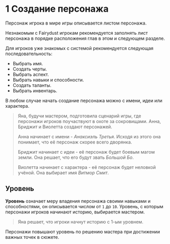 # 1 Создание персонажа

Персонаж игрока в мире игры описывается листом персонажа.

Незнакомым с Fairydust игрокам
рекомендуется заполнять лист персонажа в порядке расположения глав в этом и следующем разделе.

Для игроков уже знакомых с системой рекомендуется следующая последовательность:
- Выбрать имя.
- Создать черты.
- Выбрать аспект.
- Выбрать навыки и способности.
- Создать таланты.
- Выбрать инвентарь.

В любом случае начать создание персонажа можно с имени, идеи или характера.

>Яна, будучи мастером, подготовила сценарий игры, где персонажи игроков поучаствуют в охоте за сокровищами.
>Анна, Бриджит и Виолетта создают персонажей.
>
>Анна начинает с имени - _Анаксиэль Третья_. Исходя из этого она понимает, что её персонаж скорее всего дворянка.
>
>Бриджит начинает с идеи - её персонаж будет боевым магом земли. Она решает, что его будут звать _Большой Бо_.
>
>Виолетта начинает с характера - её персонаж будет неловкой учёной. Она выбирает имя _Витмор Смит_.

## Уровень

**Уровень** означает меру владения персонажа своими навыками и способностями, он описывается числом от `1` до `10`.
Уровень, с которым персонажи игроков начинают историю, выбирается мастером.

>Яна решает, что игроки начнут историю с 1-ым уровнем.

Персонажи повышают уровень по решению мастера при достижении важных точек в сюжете.